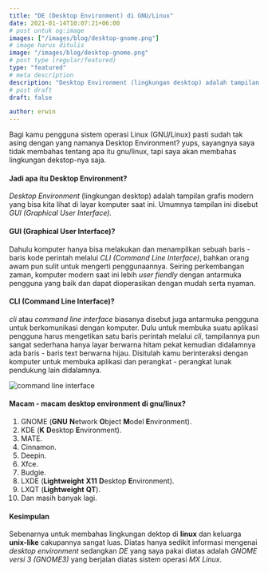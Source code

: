 ```yaml
---
title: "DE (Desktop Environment) di GNU/Linux"
date: 2021-01-14T10:07:21+06:00
# post untuk og:image
images: ["/images/blog/desktop-gnome.png"]
# image harus ditulis 
image: "/images/blog/desktop-gnome.png"
# post type (regular/featured)
type: "featured"
# meta description
description: "Desktop Environment (lingkungan desktop) adalah tampilan grafis modern yang bisa kita lihat di layar komputer saat ini. Umumnya tampilan ini disebut GUI (Graphical User Interface)."
# post draft
draft: false

author: erwin
---
```


Bagi kamu pengguna sistem operasi Linux (GNU/Linux) pasti sudah tak asing dengan yang namanya Desktop Environment? yups, sayangnya saya tidak membahas tentang apa itu gnu/linux, tapi saya akan membahas lingkungan dekstop-nya saja.

#### Jadi apa itu Desktop Environment?

_Desktop Environment_ (lingkungan desktop) adalah tampilan grafis modern yang bisa kita lihat di layar komputer saat ini. Umumnya tampilan ini disebut _GUI (Graphical User Interface)._

#### GUI (Graphical User Interface)?

Dahulu komputer hanya bisa melakukan dan menampilkan sebuah baris - baris kode perintah melalui _CLI (Command Line Interface)_, bahkan orang awam pun sulit untuk mengerti penggunaannya. Seiring perkembangan zaman, komputer modern saat ini lebih _user fiendly_ dengan antarmuka pengguna yang baik dan dapat dioperasikan dengan mudah serta nyaman.

#### CLI (Command Line Interface)?

_cli_ atau _command line interface_ biasanya disebut juga antarmuka pengguna untuk berkomunikasi dengan komputer. Dulu untuk membuka suatu aplikasi pengguna harus mengetikan satu baris perintah melalui _cli_, tampilannya pun sangat sederhana hanya layar berwarna hitam pekat kemudian didalamnya ada baris - baris text berwarna hijau. Disitulah kamu berinteraksi dengan komputer untuk membuka aplikasi dan perangkat - perangkat lunak pendukung lain didalamnya.

![command line interface](/images/blog/cli.gif)


#### Macam - macam desktop environment di gnu/linux?

1. GNOME (**GNU** **N**etwork **O**bject **M**odel **E**nvironment).
2. KDE (**K** **D**esktop **E**nvironment).
3. MATE.
4. Cinnamon.
5. Deepin.
6. Xfce.
7. Budgie.
8. LXDE (**Lightweight** **X11** **D**esktop **E**nvironment).
9. LXQT (**Lightweight** **QT**).
10. Dan masih banyak lagi.

#### Kesimpulan

Sebenarnya untuk membahas lingkungan dektop di **linux** dan keluarga **unix-like** cakupannya sangat luas. Diatas hanya sedikit informasi mengenai _desktop environment_ sedangkan _DE_ yang saya pakai diatas adalah _GNOME versi 3 (GNOME3)_ yang berjalan diatas sistem operasi _MX Linux_.
